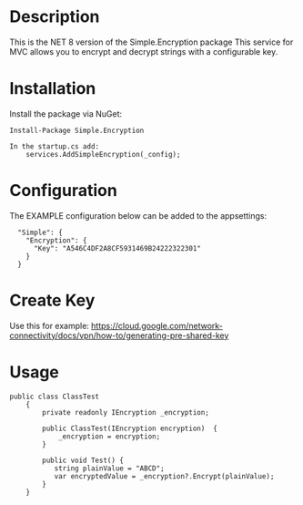 # Description
This is the NET 8 version of the Simple.Encryption package 
This service for MVC allows you to encrypt and decrypt strings with a configurable key.


# Installation
Install the package via NuGet:
```code
Install-Package Simple.Encryption

In the startup.cs add:
    services.AddSimpleEncryption(_config);
```

# Configuration
The EXAMPLE configuration below can be added to the appsettings:
```
  "Simple": {
    "Encryption": {
      "Key": "A546C4DF2A8CF5931469B24222322301"
    }
  }
```


# Create Key
Use this for example:
https://cloud.google.com/network-connectivity/docs/vpn/how-to/generating-pre-shared-key


# Usage
```
public class ClassTest
    {
        private readonly IEncryption _encryption;

        public ClassTest(IEncryption encryption)  {
            _encryption = encryption;
        }

        public void Test() {
           string plainValue = "ABCD";
           var encryptedValue = _encryption?.Encrypt(plainValue);
        }
    }
```
